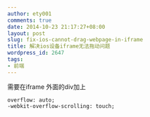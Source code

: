```yaml
---
author: ety001
comments: true
date: 2014-10-23 21:17:27+08:00
layout: post
slug: fix-ios-cannot-drag-webpage-in-iframe
title: 解决ios设备iframe无法拖动问题
wordpress_id: 2647
tags:
- 前端
---
```


需要在iframe 外面的div加上
```
overflow: auto;
-webkit-overflow-scrolling: touch;
```
